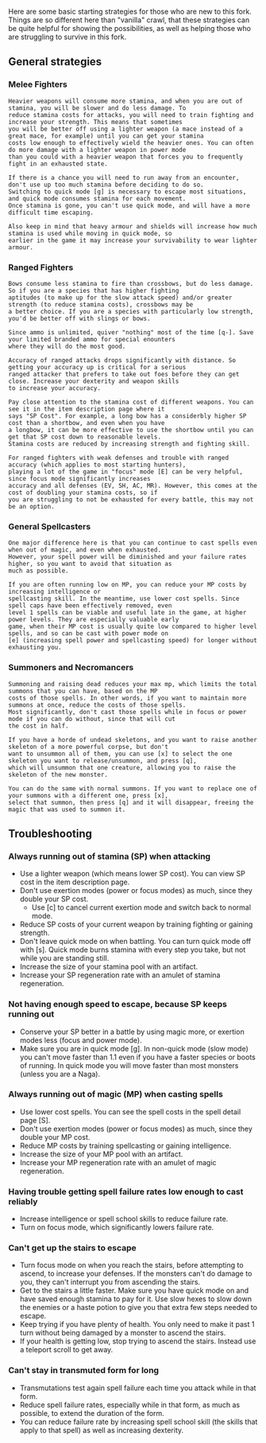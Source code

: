 Here are some basic starting strategies for those who are new to this fork. Things are so different here than "vanilla" crawl, that these strategies can be 
quite helpful for showing the possibilities, as well as helping those who are struggling to survive in this fork.

## General strategies

### Melee Fighters
    Heavier weapons will consume more stamina, and when you are out of stamina, you will be slower and do less damage. To
    reduce stamina costs for attacks, you will need to train fighting and increase your strength. This means that sometimes
    you will be better off using a lighter weapon (a mace instead of a great mace, for example) until you can get your stamina
    costs low enough to effectively wield the heavier ones. You can often do more damage with a lighter weapon in power mode
    than you could with a heavier weapon that forces you to frequently fight in an exhausted state.
    
    If there is a chance you will need to run away from an encounter, don't use up too much stamina before deciding to do so.
    Switching to quick mode [g] is necessary to escape most situations, and quick mode consumes stamina for each movement.
    Once stamina is gone, you can't use quick mode, and will have a more difficult time escaping. 
    
    Also keep in mind that heavy armour and shields will increase how much stamina is used while moving in quick mode, so
    earlier in the game it may increase your survivability to wear lighter armour. 
    
### Ranged Fighters
    Bows consume less stamina to fire than crossbows, but do less damage. So if you are a species that has higher fighting
    aptitudes (to make up for the slow attack speed) and/or greater strength (to reduce stamina costs), crossbows may be 
    a better choice. If you are a species with particularly low strength, you'd be better off with slings or bows.
    
    Since ammo is unlimited, quiver "nothing" most of the time [q-]. Save your limited branded ammo for special enounters
    where they will do the most good. 
    
    Accuracy of ranged attacks drops significantly with distance. So getting your accuracy up is critical for a serious
    ranged attacker that prefers to take out foes before they can get close. Increase your dexterity and weapon skills
    to increase your accuracy. 
    
    Pay close attention to the stamina cost of different weapons. You can see it in the item description page where it 
    says "SP Cost". For example, a long bow has a considerbly higher SP cost than a shortbow, and even when you have 
    a longbow, it can be more effective to use the shortbow until you can get that SP cost down to reasonable levels. 
    Stamina costs are reduced by increasing strength and fighting skill.
     
    For ranged fighters with weak defenses and trouble with ranged accuracy (which applies to most starting hunters), 
    playing a lot of the game in "focus" mode [E] can be very helpful, since focus mode significantly increases
    accuracy and all defenses (EV, SH, AC, MR). However, this comes at the cost of doubling your stamina costs, so if
    you are struggling to not be exhausted for every battle, this may not be an option.
    
### General Spellcasters
    One major difference here is that you can continue to cast spells even when out of magic, and even when exhausted.
    However, your spell power will be diminished and your failure rates higher, so you want to avoid that situation as
    much as possible. 
    
    If you are often running low on MP, you can reduce your MP costs by increasing intelligence or 
    spellcasting skill. In the meantime, use lower cost spells. Since spell caps have been effectively removed, even
    level 1 spells can be viable and useful late in the game, at higher power levels. They are especially valuable early
    game, when their MP cost is usually quite low compared to higher level spells, and so can be cast with power mode on
    [e] (increasing spell power and spellcasting speed) for longer without exhausting you.

### Summoners and Necromancers
    Summoning and raising dead reduces your max mp, which limits the total summons that you can have, based on the MP
    costs of those spells. In other words, if you want to maintain more summons at once, reduce the costs of those spells.
    Most significantly, don't cast those spells while in focus or power mode if you can do without, since that will cut
    the cost in half.
    
    If you have a horde of undead skeletons, and you want to raise another skeleton of a more powerful corpse, but don't
    want to unsummon all of them, you can use [x] to select the one skeleton you want to release/unsummon, and press [q],
    which will unsummon that one creature, allowing you to raise the skeleton of the new monster. 
    
    You can do the same with normal summons. If you want to replace one of your summons with a different one, press [x],
    select that summon, then press [q] and it will disappear, freeing the magic that was used to summon it. 
    
## Troubleshooting

### Always running out of stamina (SP) when attacking
* Use a lighter weapon (which means lower SP cost). You can view SP cost in the item description page.
* Don't use exertion modes (power or focus modes) as much, since they double your SP cost.
    * Use [c] to cancel current exertion mode and switch back to normal mode.
* Reduce SP costs of your current weapon by training fighting or gaining strength.
* Don't leave quick mode on when battling. You can turn quick mode off with [s]. Quick mode burns stamina with every
  step you take, but not while you are standing still.
* Increase the size of your stamina pool with an artifact.
* Increase your SP regeneration rate with an amulet of stamina regeneration.

### Not having enough speed to escape, because SP keeps running out
* Conserve your SP better in a battle by using magic more, or exertion modes less (focus and power mode).
* Make sure you are in quick mode [g]. In non-quick mode (slow mode) you can't move faster than 1.1 even if you have
  a faster species or boots of running. In quick mode you will move faster than most monsters (unless you are a Naga).

### Always running out of magic (MP) when casting spells
* Use lower cost spells. You can see the spell costs in the spell detail page [S].
* Don't use exertion modes (power or focus modes) as much, since they double your MP cost.
* Reduce MP costs by training spellcasting or gaining intelligence. 
* Increase the size of your MP pool with an artifact.
* Increase your MP regeneration rate with an amulet of magic regeneration.

### Having trouble getting spell failure rates low enough to cast reliably
* Increase intelligence or spell school skills to reduce failure rate.
* Turn on focus mode, which significantly lowers failure rate.

### Can't get up the stairs to escape
* Turn focus mode on when you reach the stairs, before attempting to ascend, to increase your defenses. If the monsters 
  can't do damage to you, they can't interrupt you from ascending the stairs. 
* Get to the stairs a little faster. Make sure you have quick mode on and have saved enough stamina to pay for it. Use
  slow hexes to slow down the enemies or a haste potion to give you that extra few steps needed to escape. 
* Keep trying if you have plenty of health. You only need to make it past 1 turn without being damaged by a monster to 
  ascend the stairs.
* If your health is getting low, stop trying to ascend the stairs. Instead use a teleport scroll to get away.

### Can't stay in transmuted form for long
* Transmutations test again spell failure each time you attack while in that form. 
* Reduce spell failure rates, especially while in that form, as much as possible, to extend the duration of the form.
* You can reduce failure rate by increasing spell school skill (the skills that apply to that spell) as well as increasing
  dexterity. 
  
